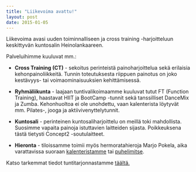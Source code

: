 ```yaml
---
title: "Liikevoima avattu!"
layout: post
date: 2015-01-05
---
```

Liikevoima avasi uuden toiminnalliseen ja cross training -harjoitteluun keskittyvän kuntosalin Heinolankaareen. 

Palveluihimme kuuluvat mm.:

- **Cross Training (CT)** - sekoitus perinteist&auml; painoharjoittelua sek&auml; erilaisia kehonpainoliikkeitä. Tunnin toteutuksesta riippuen painotus on joko kestävyys- tai voimaominaisuuksien kehitt&auml;misess&auml;.

- **Ryhm&auml;liikunta** - laajaan tuntivalikoimaamme kuuluvat tutut FT (Function Training), haastavat HIIT ja BootCamp -tunnit sek&auml; tanssilliset DanceMix ja Zumba. Kehonhuoltoa ei ole unohdettu, vaan kalenterista l&ouml;ytyv&auml;t mm. Pilates-, jooga ja aktiivivenyttelytunnit.

- **Kuntosali** - perinteinen kuntosaliharjoittelu on meill&auml; toki mahdollista. Suosimme vapaita painoja istuttavien laitteiden sijasta. Poikkeuksena t&auml;st&auml; tietysti Concept2 -soutulaitteet.

- **Hieronta** - tiloissamme toimii my&ouml;s hermoratahieroja Marjo Pokela, aika varattavissa suoraan <a href="kalenteri.html">kalenteristamme</a> tai <a href="yhteystiedot.html">puhelimitse</a>.

Katso tarkemmat tiedot tuntitarjonnastamme <a href="palvelut.html">t&auml;&auml;lt&auml;.</a>
